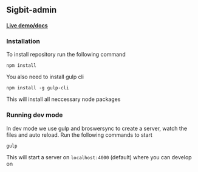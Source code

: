## Sigbit-admin

#### [Live demo/docs](https://significantbit.github.io/sigbit-admin/)

### Installation
To install repository run the following command

`npm install`

You also need to install gulp cli

`npm install -g gulp-cli`

This will install all neccessary node packages

### Running dev mode
In dev mode we use gulp and broswersync to create a server, watch the files and auto reload. 
Run the following commands to start

`gulp`

This will start a server on `localhost:4000` (default) where you can develop on
